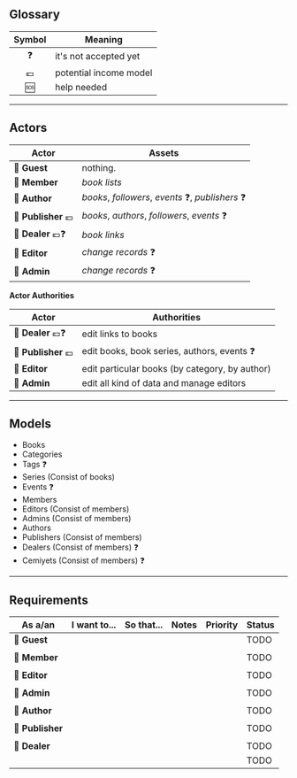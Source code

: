 ## Glossary

| Symbol | Meaning |
|:-:|--|
| ❓ | it's not accepted yet |
| 💶 | potential income model |
| 🆘 | help needed |

---

## Actors

| Actor | Assets |
|--|--|
| 👻 **Guest** | nothing. |
| 👤 **Member** | *book lists* |
| 👤 **Author** | *books*, *followers*, *events* ❓, *publishers* ❓ |
| 👥 **Publisher** 💶 | *books*, *authors*, *followers*, *events* ❓ |
| 👥 **Dealer** 💶❓ | *book links* |
| 👥 **Editor** | *change records* ❓ |
| 👥 **Admin** | *change records* ❓ |

**Actor Authorities**

| Actor | Authorities |
|--|--|
| 👥 **Dealer** 💶❓ | edit links to books |
| 👥 **Publisher** 💶 | edit books, book series, authors, events ❓ |
| 👥 **Editor** | edit particular books (by category, by author) |
| 👥 **Admin** | edit all kind of data and manage editors |

---

## Models

- Books
- Categories
- Tags ❓
- Series (Consist of books)
- Events ❓
- Members
- Editors (Consist of members)
- Admins (Consist of members)
- Authors
- Publishers (Consist of members)
- Dealers (Consist of members) ❓
- Cemiyets (Consist of members) ❓

---

## Requirements

| As a/an | I want to... | So that... | Notes | Priority | Status |
|--|--|--|--|--|--|
| 👻 **Guest** |   |   |   |   | TODO |
|   |   |   |   |   |   |
| 👤 **Member** |   |   |   |   | TODO |
|   |   |   |   |   |   |
| 👥 **Editor** |   |   |   |   | TODO |
|   |   |   |   |   |   |
| 👥 **Admin** |   |   |   |   | TODO |
|   |   |   |   |   |   |
| 👤 **Author** |   |   |   |   | TODO |
|   |   |   |   |   |   |
| 👥 **Publisher** |   |   |   |   | TODO |
|   |   |   |   |   |   |
| 👥 **Dealer** |   |   |   |   | TODO |
|   |   |   |   |   | TODO |
